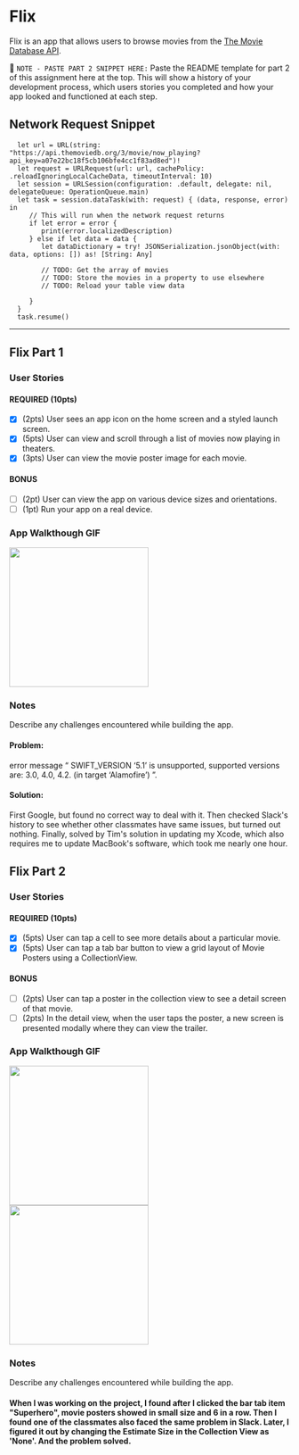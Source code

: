 # Flix

Flix is an app that allows users to browse movies from the [The Movie Database API](http://docs.themoviedb.apiary.io/#).

📝 `NOTE - PASTE PART 2 SNIPPET HERE:` Paste the README template for part 2 of this assignment here at the top. This will show a history of your development process, which users stories you completed and how your app looked and functioned at each step.

## Network Request Snippet

      let url = URL(string: "https://api.themoviedb.org/3/movie/now_playing?api_key=a07e22bc18f5cb106bfe4cc1f83ad8ed")!
      let request = URLRequest(url: url, cachePolicy: .reloadIgnoringLocalCacheData, timeoutInterval: 10)
      let session = URLSession(configuration: .default, delegate: nil, delegateQueue: OperationQueue.main)
      let task = session.dataTask(with: request) { (data, response, error) in
         // This will run when the network request returns
         if let error = error {
            print(error.localizedDescription)
         } else if let data = data {
            let dataDictionary = try! JSONSerialization.jsonObject(with: data, options: []) as! [String: Any]

            // TODO: Get the array of movies
            // TODO: Store the movies in a property to use elsewhere
            // TODO: Reload your table view data

         }
      }
      task.resume()

---

## Flix Part 1

### User Stories

#### REQUIRED (10pts)
- [x] (2pts) User sees an app icon on the home screen and a styled launch screen.
- [x] (5pts) User can view and scroll through a list of movies now playing in theaters.
- [x] (3pts) User can view the movie poster image for each movie.

#### BONUS
- [ ] (2pt) User can view the app on various device sizes and orientations.
- [ ] (1pt) Run your app on a real device.

### App Walkthough GIF

<img src="http://g.recordit.co/KI6E3sHOyv.gif" width=250><br>

### Notes
Describe any challenges encountered while building the app.

#### Problem: 
error message “ SWIFT_VERSION ‘5.1’ is unsupported, supported versions are: 3.0, 4.0, 4.2. (in target ‘Alamofire’) ”.

#### Solution: 
First Google, but found no correct way to deal with it. Then checked Slack's history to see whether other classmates have same issues, but turned out nothing. Finally, solved by Tim's solution in updating my Xcode, which also requires me to update MacBook's software, which took me nearly one hour.

## Flix Part 2

### User Stories

#### REQUIRED (10pts)
- [x] (5pts) User can tap a cell to see more details about a particular movie.
- [x] (5pts) User can tap a tab bar button to view a grid layout of Movie Posters using a CollectionView.

#### BONUS
- [ ] (2pts) User can tap a poster in the collection view to see a detail screen of that movie.
- [ ] (2pts) In the detail view, when the user taps the poster, a new screen is presented modally where they can view the trailer.

### App Walkthough GIF

<img src="http://g.recordit.co/iXhQjqOaMe.gif" width=250><br>
<img src="http://g.recordit.co/j7Mwmqpu76.gif" width=250><br>

### Notes
Describe any challenges encountered while building the app.

#### When I was working on the project, I found after I clicked the bar tab item "Superhero", movie posters showed in small size and 6 in a row. Then I found one of the classmates also faced the same problem in Slack. Later, I figured it out by changing the Estimate Size in the Collection View as 'None'. And the problem solved.
